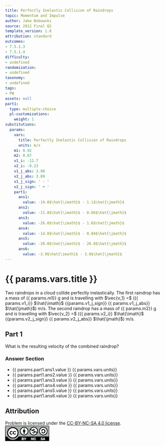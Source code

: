 ```yaml
---
title: Perfectly Inelastic Collision of Raindrops
topic: Momentum and Impulse
author: Jake Bobowski
source: 2012 Final Q2
template_version: 1.0
attribution: standard
outcomes:
- 7.5.1.3
- 7.5.1.4
difficulty:
- undefined
randomization:
- undefined
taxonomy:
- undefined
tags:
- PW
assets: null
part1:
  type: multiple-choice
  pl-customizations:
    weight: 1
substitutions:
  params:
    vars:
      title: Perfectly Inelastic Collision of Raindrops
      units: m/s
    m1: 0.92
    m2: 0.67
    v1_i: -12.7
    v2_i: -8.23
    v1_j_abs: 3.98
    v2_j_abs: 3.89
    v1_j_sign: ' - '
    v2_j_sign: ' + '
    part1:
      ans1:
        value: -19.0$\hat{\imath}$ - 1.1$\hat{\jmath}$
      ans2:
        value: -11.0$\hat{\imath}$ - 0.66$\hat{\jmath}$
      ans3:
        value: -26.0$\hat{\imath}$ - 1.6$\hat{\jmath}$
      ans4:
        value: -14.0$\hat{\imath}$ - 0.84$\hat{\jmath}$
      ans5:
        value: -20.0$\hat{\imath}$ - 20.0$\hat{\jmath}$
      ans6:
        value: -3.9$\hat{\imath}$ - 3.9$\hat{\jmath}$
---
```

# {{ params.vars.title }}
Two raindrops in a cloud collide perfectly inelastically. The first raindrop has a mass of {{ params.m1}} g and is travelling with $\vec{v_1} =$ ({{ params.v1_i}} $\hat{\imath}$ {{params.v1_j_sign}} {{ params.v1_j_abs}} $\hat{\jmath}$) m/s.
The second raindrop has a mass of {{ params.m2}} g and is travelling with $\vec{v_2} =$ ({{ params.v2_i}} $\hat{\imath}$ {{params.v2_j_sign}} {{ params.v2_j_abs}} $\hat{\jmath}$) m/s.

## Part 1

What is the resulting velocity of the combined raindrop?

### Answer Section

- {{ params.part1.ans1.value }} {{ params.vars.units}}
- {{ params.part1.ans2.value }} {{ params.vars.units}}
- {{ params.part1.ans3.value }} {{ params.vars.units}}
- {{ params.part1.ans4.value }} {{ params.vars.units}}
- {{ params.part1.ans5.value }} {{ params.vars.units}}
- {{ params.part1.ans6.value }} {{ params.vars.units}}

## Attribution

Problem is licensed under the [CC-BY-NC-SA 4.0 license](https://creativecommons.org/licenses/by-nc-sa/4.0/).<br> ![The Creative Commons 4.0 license requiring attribution-BY, non-commercial-NC, and share-alike-SA license.](https://raw.githubusercontent.com/firasm/bits/master/by-nc-sa.png)